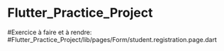 # Flutter_Practice_Project

#Exercice à faire et à rendre: 
#Flutter_Practice_Project/lib/pages/Form/student.registration.page.dart
